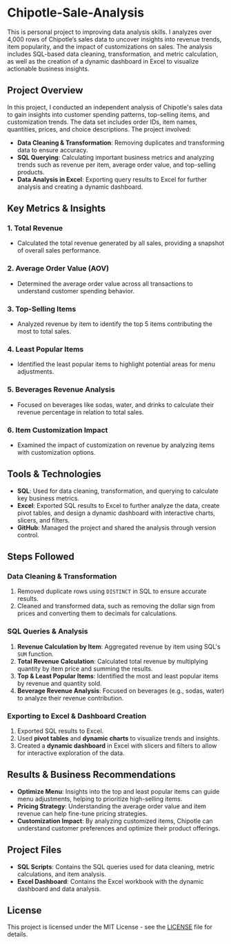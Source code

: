 # Chipotle-Sale-Analysis
This is personal project to improving data analysis skills.
I analyzes over 4,000 rows of Chipotle’s sales data to uncover insights into revenue trends, item popularity, and the impact of customizations on sales. The analysis includes SQL-based data cleaning, transformation, and metric calculation, as well as the creation of a dynamic dashboard in Excel to visualize actionable business insights.

## Project Overview

In this project, I conducted an independent analysis of Chipotle's sales data to gain insights into customer spending patterns, top-selling items, and customization trends. The data set includes order IDs, item names, quantities, prices, and choice descriptions. The project involved:

- **Data Cleaning & Transformation**: Removing duplicates and transforming data to ensure accuracy.
- **SQL Querying**: Calculating important business metrics and analyzing trends such as revenue per item, average order value, and top-selling products.
- **Data Analysis in Excel**: Exporting query results to Excel for further analysis and creating a dynamic dashboard.

## Key Metrics & Insights

### 1. **Total Revenue**
   - Calculated the total revenue generated by all sales, providing a snapshot of overall sales performance.

### 2. **Average Order Value (AOV)**
   - Determined the average order value across all transactions to understand customer spending behavior.

### 3. **Top-Selling Items**
   - Analyzed revenue by item to identify the top 5 items contributing the most to total sales.

### 4. **Least Popular Items**
   - Identified the least popular items to highlight potential areas for menu adjustments.

### 5. **Beverages Revenue Analysis**
   - Focused on beverages like sodas, water, and drinks to calculate their revenue percentage in relation to total sales.

### 6. **Item Customization Impact**
   - Examined the impact of customization on revenue by analyzing items with customization options.

## Tools & Technologies

- **SQL**: Used for data cleaning, transformation, and querying to calculate key business metrics.
- **Excel**: Exported SQL results to Excel to further analyze the data, create pivot tables, and design a dynamic dashboard with interactive charts, slicers, and filters.
- **GitHub**: Managed the project and shared the analysis through version control.

## Steps Followed

### Data Cleaning & Transformation
1. Removed duplicate rows using `DISTINCT` in SQL to ensure accurate results.
2. Cleaned and transformed data, such as removing the dollar sign from prices and converting them to decimals for calculations.

### SQL Queries & Analysis
1. **Revenue Calculation by Item**: Aggregated revenue by item using SQL's `SUM` function.
2. **Total Revenue Calculation**: Calculated total revenue by multiplying quantity by item price and summing the results.
3. **Top & Least Popular Items**: Identified the most and least popular items by revenue and quantity sold.
4. **Beverage Revenue Analysis**: Focused on beverages (e.g., sodas, water) to analyze their revenue contribution.

### Exporting to Excel & Dashboard Creation
1. Exported SQL results to Excel.
2. Used **pivot tables** and **dynamic charts** to visualize trends and insights.
3. Created a **dynamic dashboard** in Excel with slicers and filters to allow for interactive exploration of the data.

## Results & Business Recommendations
- **Optimize Menu**: Insights into the top and least popular items can guide menu adjustments, helping to prioritize high-selling items.
- **Pricing Strategy**: Understanding the average order value and item revenue can help fine-tune pricing strategies.
- **Customization Impact**: By analyzing customized items, Chipotle can understand customer preferences and optimize their product offerings.

## Project Files

- **SQL Scripts**: Contains the SQL queries used for data cleaning, metric calculations, and item analysis.
- **Excel Dashboard**: Contains the Excel workbook with the dynamic dashboard and data analysis.

## License
This project is licensed under the MIT License - see the [LICENSE](LICENSE) file for details.
